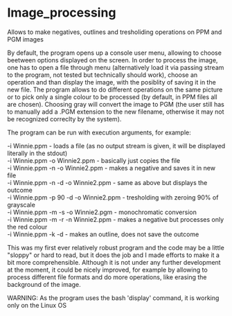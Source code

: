 # Image_processing
Allows to make negatives, outlines and tresholiding operations on PPM and PGM images

By default, the program opens up a console user menu, allowing to choose beetween options displayed on the screen. In order to process the image, one has to open a file through menu (alternatively load it via passing stream to the program, not tested but technically should work), choose an operation and than display the image, with the posiblity of saving it in the new file. The program allows to do different operations on the same picture or to pick only a single colour to be processed (by default, in PPM files all are chosen). Choosing gray will convert the image to PGM (the user still has to manually add a .PGM extension to the new filename, otherwise it may not be recognized correclty by the system).   

The program can be run with execution arguments, for example:
  
  -i Winnie.ppm - loads a file (as no output stream is given, it will be displayed literally in the stdout)  
  -i Winnie.ppm -o Winnie2.ppm - basically just copies the file  
  -i Winnie.ppm -n -o Winnie2.ppm - makes a negative and saves it in new file  
  -i Winnie.ppm -n -d -o Winnie2.ppm - same as above but displays the outcome  
  -i Winnie.ppm -p 90 -d -o Winnie2.ppm - tresholding with zeroing 90% of grayscale  
  -i Winnie.ppm -m -s -o Winnie2.pgm - monochromatic conversion  
  -i Winnie.ppm -m -r -n Winnie2.ppm - makes a negative but processes only the red colour  
  -i Winnie.ppm -k -d - makes an outline, does not save the outcome  
  
This was my first ever relatively robust program and the code may be a little "sloppy" or hard to read, but it does the job and I made efforts to make it a bit more comprehensible. Although it is not under any further development at the moment, it could be nicely improved, for example by allowing to process different file formats and do more operations, like erasing the background of the image.

WARNING: As the program uses the bash 'display' command, it is working only on the Linux OS
  
